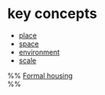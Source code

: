 # key concepts
- [place](place.md)
- [space](space.md)
- [environment](environment.md)
- [scale](scale.md)

%%
[Formal housing](Formal%20housing.md)  
%%